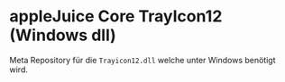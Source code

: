 # appleJuice Core TrayIcon12 (Windows dll)

Meta Repository für die `Trayicon12.dll` welche unter Windows benötigt wird.

